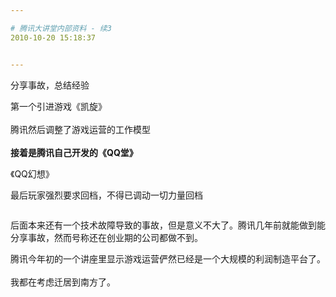 ```yaml
---

# 腾讯大讲堂内部资料 - 续3
2010-10-20 15:18:37


---
```



<p>分享事故，总结经验</p>
<p>第一个引进游戏《凯旋》<br />
    <img src="http://fmn.rrimg.com/fmn055/20101020/1500/b_large_oB8w_7c150010a0915c41.jpg" alt=""><br />
    <br />
    <img src="http://fmn.rrimg.com/fmn048/20101020/1500/b_large_x5Un_24fb000b68df5c43.jpg" alt=""><br />
    <img src="http://fmn.rrimg.com/fmn051/20101020/1500/b_large_mvik_782a00133f825c44.jpg" alt=""><br />
腾讯然后调整了游戏运营的工作模型<br />
    <br />
    <strong>接着是腾讯</strong><strong>自己开发</strong><strong>的《</strong><strong>QQ堂</strong><strong>》</strong>    <br />
    <img src="http://fmn.rrimg.com/fmn054/20101020/1500/b_large_4h3k_1d2b00054a4f5c41.jpg" alt=""></p>
<p>《QQ幻想》<br />
    <img src="http://fmn.rrimg.com/fmn047/20101020/1505/b_large_9Q7D_1d3d0007ea2c5c42.jpg" alt=""></p>
<p>    <img src="http://fmn.rrimg.com/fmn055/20101020/1505/b_large_OZjb_085e000958dd5c40.jpg" alt=""><br />
最后玩家强烈要求回档，不得已调动一切力量回档</p>
<p>    <img src="http://fmn.rrimg.com/fmn051/20101020/1505/b_large_xjf1_7822000efeb05c44.jpg" alt=""></p>
<p>后面本来还有一个技术故障导致的事故，但是意义不大了。腾讯几年前就能做到能分享事故，然而号称还在创业期的公司都做不到。</p>
<p>腾讯今年初的一个讲座里显示游戏运营俨然已经是一个大规模的利润制造平台了。<br />
    <br />
我都在考虑迁居到南方了。</p>
